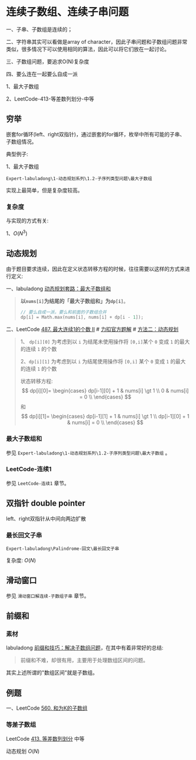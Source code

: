# 连续子数组、连续子串问题

一、子串、子数组是连续的；

二、字符串其实可以看做是array of character，因此子串问题和子数组问题非常类似，很多情况下可以使用相同的算法，因此可以将它们放在一起讨论。

三、子数组问题，要追求O(N)复杂度

四、要么连在一起要么自成一派

1、最大子数组

2、LeetCode-413-等差数列划分-中等



## 穷举

嵌套for循环(left、right双指针)，通过嵌套的for循环，枚举中所有可能的子串、子数组情况。

典型例子:

1、最大子数组

`Expert-labuladong\1-动态规划系列\1.2-子序列类型问题\最大子数组`

实现上最简单，但是复杂度较高。

### 复杂度

与实现的方式有关:

1、$O(N^3)$​



## 动态规划

由于题目要求连续，因此在定义状态转移方程的时候，往往需要以这样的方式来进行定义:

一、labuladong [动态规划套路：最大子数组和](https://mp.weixin.qq.com/s/nrULqCsRsrPKi3Y-nUfnqg)

> **以`nums[i]`为结尾的「最大子数组和」为`dp[i]`**。
>
> ```c++
> // 要么自成一派，要么和前面的子数组合并
> dp[i] = Math.max(nums[i], nums[i] + dp[i - 1]);
> ```
>
> 

二、LeetCode [487. 最大连续1的个数 II](https://leetcode-cn.com/problems/max-consecutive-ones-ii/) # [力扣官方题解](https://leetcode-cn.com/u/leetcode-solution/) # [方法二：动态规划](https://leetcode-cn.com/problems/max-consecutive-ones-ii/solution/zui-da-lian-xu-1de-ge-shu-ii-by-leetcode-solution/) 

> 1、 `dp[i][0]` 为考虑到以 `i` 为结尾未使用操作将 `[0,i]`某个 `0` 变成 `1` 的最大的连续 `1` 的个数
>
> 2、`dp[i][1]` 为考虑到以 `i` 为结尾使用操作将 `[0,i]` 某个 `0` 变成 `1` 的最大的连续 `1` 的个数
>
> 状态转移方程:
> $$
> dp[i][0]=
> \begin{cases}
> dp[i-1][0] + 1 & nums[i] \gt 1 \\
> 0 & nums[i] = 0 \\
> \end{cases}
> $$
> 和
> $$
> dp[i][1]=
> \begin{cases}
> dp[i-1][1] + 1 & nums[i] \gt 1 \\
> dp[i-1][0] + 1 & nums[i] = 0 \\
> \end{cases}
> $$
> 

### 最大子数组和

参见 `Expert-labuladong\1-动态规划系列\1.2-子序列类型问题\最大子数组` 。



### LeetCode-连续1

参见 `LeetCode-连续1` 章节。



## 双指针 double pointer

left、right双指针从中间向两边扩散



### 最长回文子串

`Expert-labuladong\Palindrome-回文\最长回文子串`

复杂度: $O(N)$ 

## 滑动窗口

参见 `滑动窗口解连续-子数组子串` 章节。



## 前缀和

### 素材

labuladong [前缀和技巧：解决子数组问题](https://mp.weixin.qq.com/s/4TxF0xVhlUO6v3teip9Jzg)，在其中有着非常好的总结:

> 前缀和不难，却很有用，主要用于处理数组区间的问题。

其实上述所谓的"数组区间"就是子数组。

## 例题

一、LeetCode [560. 和为K的子数组](https://leetcode-cn.com/problems/subarray-sum-equals-k/)

### 等差子数组

LeetCode [413. 等差数列划分](https://leetcode-cn.com/problems/arithmetic-slices/) 中等

动态规划 $O(N)$


